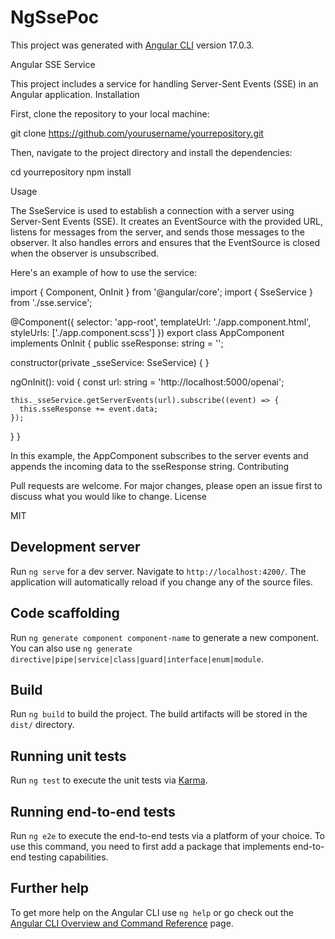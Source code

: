 # NgSsePoc

This project was generated with [Angular CLI](https://github.com/angular/angular-cli) version 17.0.3.

Angular SSE Service

This project includes a service for handling Server-Sent Events (SSE) in an Angular application.
Installation

First, clone the repository to your local machine:

git clone https://github.com/yourusername/yourrepository.git

Then, navigate to the project directory and install the dependencies:

cd yourrepository
npm install

Usage

The SseService is used to establish a connection with a server using Server-Sent Events (SSE). It creates an EventSource with the provided URL, listens for messages from the server, and sends those messages to the observer. It also handles errors and ensures that the EventSource is closed when the observer is unsubscribed.

Here's an example of how to use the service:

import { Component, OnInit } from '@angular/core';
import { SseService } from './sse.service';

@Component({
  selector: 'app-root',
  templateUrl: './app.component.html',
  styleUrls: ['./app.component.scss']
})
export class AppComponent implements OnInit {
  public sseResponse: string = '';

  constructor(private _sseService: SseService) { }

  ngOnInit(): void {
    const url: string = 'http://localhost:5000/openai';
    
    this._sseService.getServerEvents(url).subscribe((event) => {
      this.sseResponse += event.data;
    });
  }
}

In this example, the AppComponent subscribes to the server events and appends the incoming data to the sseResponse string.
Contributing

Pull requests are welcome. For major changes, please open an issue first to discuss what you would like to change.
License

MIT

## Development server

Run `ng serve` for a dev server. Navigate to `http://localhost:4200/`. The application will automatically reload if you change any of the source files.

## Code scaffolding

Run `ng generate component component-name` to generate a new component. You can also use `ng generate directive|pipe|service|class|guard|interface|enum|module`.

## Build

Run `ng build` to build the project. The build artifacts will be stored in the `dist/` directory.

## Running unit tests

Run `ng test` to execute the unit tests via [Karma](https://karma-runner.github.io).

## Running end-to-end tests

Run `ng e2e` to execute the end-to-end tests via a platform of your choice. To use this command, you need to first add a package that implements end-to-end testing capabilities.

## Further help

To get more help on the Angular CLI use `ng help` or go check out the [Angular CLI Overview and Command Reference](https://angular.io/cli) page.
